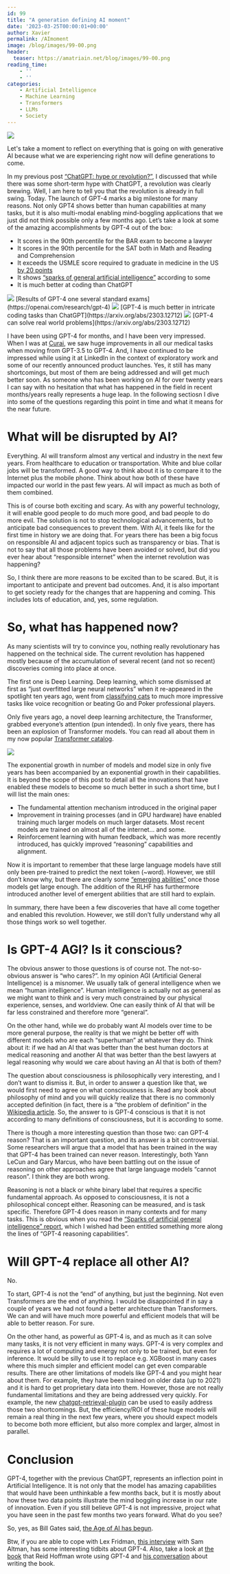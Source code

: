 ```yaml
---
id: 99
title: "A generation defining AI moment"
date: '2023-03-25T00:00:01+00:00'
author: Xavier
permalink: /AImoment
image: /blog/images/99-00.png
header:
  teaser: https://amatriain.net/blog/images/99-00.png
reading_time:
    - ''
    - ''
categories:
    - Artificial Intelligence
    - Machine Learning
    - Transformers
    - LLMs
    - Society
---
```



<img src="/blog/images/99-00.png">

Let's take a moment to reflect on everything that is going on with generative AI because what we are experiencing right now will define generations to come. 

In my previous post [“ChatGPT: hype or revolution?”](https://amatriain.net/blog/chatGPT), I discussed that while there was some short-term hype with ChatGPT, a revolution was clearly brewing. Well, I am here to tell you that the revolution is already in full swing. Today.
The launch of GPT-4 marks a big milestone for many reasons. Not only GPT4 shows better than human capabilities at many tasks, but it is also multi-modal enabling mind-boggling applications that we just did not think possible only a few months ago. 
Let’s take a look at some of the amazing accomplishments by GPT-4 out of the box:

* It scores in the 90th percentile for the BAR exam to become a lawyer
* It scores in the 90th percentile for the SAT both in Math and Reading and Comprehension
* It exceeds the USMLE score required to graduate in medicine in the US [by 20 points](https://www.microsoft.com/en-us/research/publication/capabilities-of-gpt-4-on-medical-challenge-problems/)
* It shows [“sparks of general artificial intelligence”](https://arxiv.org/abs/2303.12712)  according to some 
* It is much better at coding than ChatGPT


<img src="/blog/images/99-01.png">
[Results of GPT-4 one several standard exams](https://openai.com/research/gpt-4)

<img src="/blog/images/99-02.png">
[GPT-4 is much better in intricate coding tasks than ChatGPT](https://arxiv.org/abs/2303.12712)

<img src="/blog/images/99-04.png">
[GPT-4 can solve real world problems](https://arxiv.org/abs/2303.12712)

I have been using GPT-4 for months, and I have been very impressed. When I was at [Curai](https://www.curaihealth.com), we saw huge improvements in all our medical tasks when moving from GPT-3.5 to GPT-4. And, I have continued to be impressed while using it at LinkedIn in the context of exploratory work and some of our recently announced product launches. Yes, it still has many shortcomings, but most of them are being addressed and will get much better soon. As someone who has been working on AI for over twenty years I can say with no hesitation that what has happened in the field in recent months/years really represents a huge leap. In the following sectiosn I dive into some of the questions regarding this point in time and what it means for the near future.

# What will be disrupted by AI?

Everything. AI will transform almost any vertical and industry in the next few years. From healthcare to education or transportation. White and blue collar jobs will be transformed. A good way to think about it is to compare it to the Internet plus the mobile phone. Think about how both of these have impacted our world in the past few years. AI will impact as much as both of them combined.

This is of course both exciting and scary. As with any powerful technology, it will enable good people to do much more good, and bad people to do more evil. The solution is not to stop technological advancements, but to anticipate bad consequences to prevent them. With AI, it feels like for the first time in history we are doing that. For years there has been a big focus on responsible AI and adjacent topics such as transparency or bias. That is not to say that all those problems have been avoided or solved, but did you ever hear about “responsible internet” when the internet revolution was happening?

So, I think there are more reasons to be excited than to be scared. But, it is important to anticipate and prevent bad outcomes. And, it is also important to get society ready for the changes that are happening and coming. This includes lots of education, and, yes, some regulation.

# So, what has happened now?

As many scientists will try to convince you, nothing really revolutionary has happened on the technical side. The current revolution has happened mostly because of the accumulation of several recent (and not so recent) discoveries coming into place at once.

The first one is Deep Learning. Deep learning, which some dismissed at first as “just overfitted large neural networks” when it re-appeared in the spotlight ten years ago, went from [classifying cats](https://www.wired.com/2012/06/google-x-neural-network/ ) to much more impressive tasks like voice recognition or beating Go and Poker professional players.

Only five years ago, a novel deep learning architecture, the Transformer, grabbed everyone’s attention (pun intended). In only five years, there has been an explosion of Transformer models. You can read all about them in my now popular [Transformer catalog](https://amatriain.net/blog/transformer-models-an-introduction-and-catalog-2d1e9039f376/).

<img src="/blog/images/99-03.png">

The exponential growth in number of models and model size in only five years has been accompanied by an exponential growth in their capabilities. It is beyond the scope of this post to detail all the innovations that have enabled these models to become so much better in such a short time, but I will list the main ones:

* The fundamental attention mechanism introduced in the original paper
* Improvement in training processes (and in GPU hardware) have enabled training much larger models on much larger datasets. Most recent models are trained on almost all of the internet… and some.
* Reinforcement learning with human feedback, which was more recently introduced, has quickly improved “reasoning” capabilities and alignment.

Now it is important to remember that these large language models have still only been pre-trained to predict the next token (~word). However, we still don’t know why, but there are clearly some [“emerging abilities”](https://arxiv.org/abs/2206.07682) once those models get large enough. The addition of the RLHF has furthermore introduced another level of emergent abilities that are still hard to explain.

In summary, there have been a few discoveries that have all come together and enabled this revolution. However, we still don’t fully understand why all those things work so well together.

# Is GPT-4 AGI? Is it conscious? 

The obvious answer to those questions is of course not. The not-so-obvious answer is “who cares?”. In my opinion AGI (Artificial General Intelligence) is a misnomer. We usually talk of general intelligence when we mean “human intelligence”. Human intelligence is actually not as general as we might want to think and is very much constrained by our physical experience, senses, and worldview. One can easily think of AI that will be far less constrained and therefore more “general”.

On the other hand, while we do probably want AI models over time to be more general purpose, the reality is that we might be better off with different models who are each “superhuman” at whatever they do. Think about it: if we had an AI that was better than the best human doctors at medical reasoning and another AI that was better than the best lawyers at legal reasoning why would we care about having an AI that is both of them?

The question about consciousness is philosophically very interesting, and I don’t want to dismiss it. But, in order to answer a question like that, we would first need to agree on what consciousness is. Read any book about philosophy of mind and you will quickly realize that there is no commonly accepted definition (in fact, there is a “the problem of definition” in the [Wikipedia article](https://en.wikipedia.org/wiki/Consciousness). So, the answer to is GPT-4 conscious is that it is not according to many definitions of consciousness, but it is according to some.

There is though a more interesting question than those two: can GPT-4 reason? That is an important question, and its answer is a bit controversial. Some researchers will argue that a model that has been trained in the way that GPT-4 has been trained can never reason. Interestingly, both Yann LeCun and Gary Marcus, who have been battling out on the issue of reasoning on other approaches agree that large language models “cannot reason”. I think they are both wrong.

Reasoning is not a black or white binary label that requires a specific fundamental approach. As opposed to consciousness, it is not a philosophical concept either. Reasoning can be measured, and is task specific. Therefore GPT-4 does reason in many contexts and for many tasks. This is obvious when you read the [“Sparks of artificial general intelligence” report](https://arxiv.org/abs/2303.12712), which I wished had been entitled something more along the lines of “GPT-4 reasoning capabilities”.

# Will GPT-4 replace all other AI?

No. 

To start, GPT-4 is not the “end” of anything, but just the beginning. Not even Transformers are the end of anything. I would be disappointed if in say a couple of years we had not found a better architecture than Transformers. We can and will have much more powerful and efficient models that will be able to better reason. For sure.

On the other hand, as powerful as GPT-4 is, and as much as it can solve many tasks, it is not very efficient in many ways. GPT-4 is very complex and requires a lot of computing and energy not only to be trained, but even for inference. It would be silly to use it to replace e.g. XGBoost in many cases where this much simpler and efficient model can get even comparable results. There are other limitations of models like GPT-4 and you might hear about them. For example, they have been trained on older data (up to 2021) and it is hard to get proprietary data into them. However, those are not really fundamental limitations and they are being addressed very quickly. For example, the new [chatgpt-retrieval-plugin](https://github.com/openai/chatgpt-retrieval-plugin) can be used to easily address those two shortcomings. But, the efficiency/ROI of these huge models will remain a real thing in the next few years, where you should expect models to become both more efficient, but also more complex and larger, almost in parallel.

# Conclusion

GPT-4, together with the previous ChatGPT, represents an inflection point in Artificial Intelligence. It is not only that the model has amazing capabilities that would have been unthinkable a few months back, but it is mostly about how these two data points illustrate the mind boggling increase in our rate of innovation. Even if you still believe GPT-4 is not impressive, project what you have seen in the past few months two years forward. What do you see? 

So, yes, as Bill Gates said, [the Age of AI has begun](https://www.gatesnotes.com/The-Age-of-AI-Has-Begun).

Btw, if you are able to cope with Lex Fridman, [this interview](https://www.youtube.com/watch?v=L_Guz73e6fw_) with Sam Altman, has some interesting tidbits about GPT-4. Also, take a look at [the book](https://www.impromptubook.com/wp-content/uploads/2023/03/impromptu-rh.pdf) that Reid Hoffman wrote using GPT-4 and [his conversation](https://www.youtube.com/watch?v=CYQniyjirJs) about writing the book.
